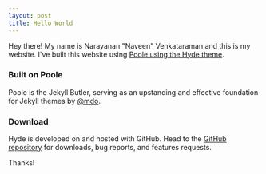 ```yaml
---
layout: post
title: Hello World
---
```


Hey there! My name is Narayanan "Naveen" Venkataraman and this is my website. I've built this website using [Poole using the Hyde theme](https://github.com/poole/hyde).

### Built on Poole

Poole is the Jekyll Butler, serving as an upstanding and effective foundation for Jekyll themes by [@mdo](https://twitter.com/mdo).

### Download

Hyde is developed on and hosted with GitHub. Head to the <a href="https://github.com/poole/hyde">GitHub repository</a> for downloads, bug reports, and features requests.

Thanks!
